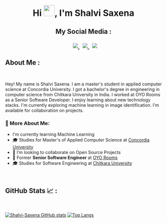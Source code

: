 <h1 align="center">Hi <img src="https://media.giphy.com/media/hvRJCLFzcasrR4ia7z/giphy.gif" width="35">, I'm Shalvi Saxena</h1>

<h2 align="center"> My Social Media :
<p align="center">
 <div align="center">
    <a style="margin-left: 10px;"  target="_blank" href="https://github.com/Shalvi-Saxena">
      <img src="https://img.shields.io/badge/-Github-000?style=flat&logo=Github&logoColor=white">
    </a>
    <a style="margin-left: 10px;"  target="_blank" href="https://www.linkedin.com/in/shalvisaxena/">
      <img src="https://img.shields.io/badge/-LinkedIn-blue?style=flat&logo=Linkedin&logoColor=white">
    </a>
    <a style="margin-left: 10px;"  target="_blank" href="mailto:shalvi.saxena97@live.com">
      <img src="https://img.shields.io/badge/-Outlook-0078D4?style=flat&logo=Microsoft-Outlook&logoColor=white">
    </a>
 </div>
</p>

## About Me :
<br>

Hey!
My name is Shalvi Saxena. I am a master's student in applied computer science at Concordia University. I got a bachelor's degree in engineering in computer science from Chitkara University in India. I worked at OYO Rooms as a Senior Software Developer.
I enjoy learning about new technology stacks. I'm currently exploring machine learning in image identification.  I'm available for collaboration on projects.

### 🧐 More About Me:

- I'm currently learning Machine Learning
- 🎓 Studies for Master's of Applied Computer Science at [Concordia University](https://www.concordia.ca/)
- 🤝 I’m looking to collaborate on Open Source Projects
- 🏢 Former **Senior Software Engineer** at [OYO Rooms](https://www.oyorooms.com/us/)
- 🎓 Studies for Software Engineering at [Chitkara University](https://www.chitkara.edu.in/)

<br>

<!-- ## What I am Good at 🧑‍💻 :
<br>

<img src="https://img.icons8.com/color/48/000000/html-5--v1.png"/> <img src="https://img.icons8.com/color/48/000000/css3.png"/> <img src="https://img.icons8.com/color/48/000000/sass.png"/> <img src="https://img.icons8.com/color/48/000000/javascript--v1.png"/> <img src="https://img.icons8.com/office/48/000000/react.png"/> <img src="https://img.icons8.com/color/48/000000/nextjs.png"/>

<img src="https://img.icons8.com/color/48/000000/java-coffee-cup-logo--v1.png"/> <img src="https://img.icons8.com/officel/48/000000/php-logo.png"/> <img src="https://img.icons8.com/fluency/48/000000/laravel.png"/> <img src="https://img.icons8.com/fluency/48/000000/wordpress.png"/>

<img src="https://img.icons8.com/color/48/000000/mysql-logo.png"/> <img src="https://img.icons8.com/color/48/000000/mongodb.png"/> <img src="https://img.icons8.com/color/48/000000/firebase.png"/>

<img src="https://img.icons8.com/color/48/000000/npm.png"/>

<br> -->


## GitHub Stats 📈 :

<br>

<!-- [![GitHub Streak](https://github-readme-streak-stats.herokuapp.com/?user=Shalvi-Saxena&theme=algolia&hide_longest_streak=true&hide_current_streak=true)](https://git.io/streak-stats) -->
[![Shalvi-Saxena GitHub stats](https://github-readme-stats.vercel.app/api?username=Shalvi-Saxena&theme=algolia)](https://github-readme-stats.vercel.app/api?username=Shalvi-Saxena&theme=algolia)
[![Top Langs](https://github-readme-stats.vercel.app/api/top-langs/?username=Shalvi-Saxena&theme=algolia)](https://github.com/Shalvi-Saxena/github-readme-stats)

<br>

<!-- ## GitHub Thropies 🏆 :

<br>

[![trophy](https://github-profile-trophy.vercel.app/?username=Shalvi-Saxena)](https://github.com/Shalvi-Saxena/github-profile-trophy)

<br> -->

